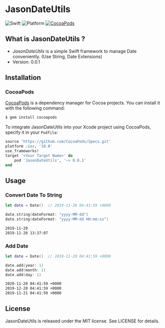 # JasonDateUtils

![Swift](https://img.shields.io/badge/Swift-5.1-orange.svg)
![Platform](https://cocoapod-badges.herokuapp.com/p/JasonDateUtils/badge.png)
[![CocoaPods](https://img.shields.io/cocoapods/v/JasonDateUtils.svg)](https://cocoapods.org/pods/JasonDateUtils)

## What is JasonDateUtils ?
* *JasonDateUtils* is a simple Swift framework to manage Date conveniently. (Use String, Date Extensions)
* Version: 0.0.1

## Installation

### CocoaPods

[CocoaPods](http://cocoapods.org) is a dependency manager for Cocoa projects. You can install it with the following command:

```bash
$ gem install cocoapods
```

To integrate JasonDateUtils into your Xcode project using CocoaPods, specify it in your `Podfile`:

```ruby
source 'https://github.com/CocoaPods/Specs.git'
platform :ios, '10.0'
use_frameworks!
target '<Your Target Name>' do
    pod 'JasonDateUtils', '~> 0.0.1'
end
```

## Usage

### Convert Date To String

```swift
let date = Date()  // 2019-11-20 04:41:59 +0000

date.string(dateFormat: "yyyy-MM-dd")
date.string(dateFormat: "yyyy-MM-dd HH:mm:ss")
```

```bash
2019-11-20
2019-11-20 13:37:07
```

### Add Date

```swift
let date = Date()  // 2019-11-20 04:41:59 +0000

date.add(year: 1)
date.add(month: 1)
date.add(day: 1)
```

```bash
2020-11-20 04:41:59 +0000
2019-12-20 04:41:59 +0000
2019-11-21 04:41:59 +0000
```


## License

JasonDateUtils is released under the MIT license. See LICENSE for details.
